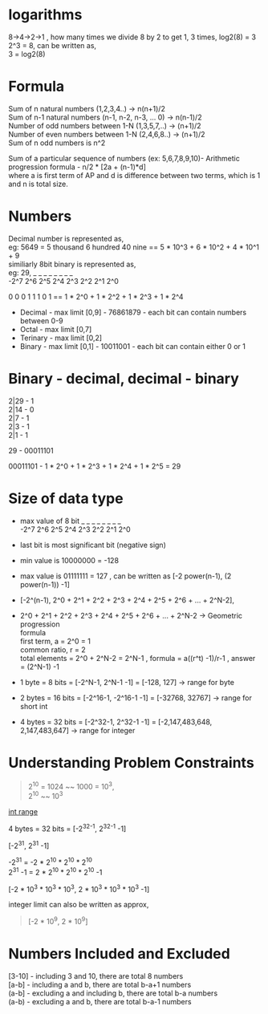 # logarithms  
 8->4->2->1 , how many times we divide 8 by 2 to get 1, 3 times, log2(8) = 3  
 2^3 = 8, can be written as,  
 3 = log2(8)  

# Formula  
Sum of n natural numbers (1,2,3,4..) -> n(n+1)/2   
Sum of n-1 natural numbers (n-1, n-2, n-3, ... 0) -> n(n-1)/2  
Number of odd numbers between 1-N (1,3,5,7,..) -> (n+1)/2  
Number of even numbers between 1-N (2,4,6,8..) -> (n+1)/2  
Sum of n odd numbers is n^2  

Sum of a particular sequence of numbers (ex: 5,6,7,8,9,10)- Arithmetic progression formula - n/2 * [2a + (n-1)*d]   
where a is first term of AP and d is difference between two terms, which is 1 and n is total size.

# Numbers  
Decimal number is represented as,   
eg: 5649 = 5 thousand 6 hundred 40 nine  == 5 * 10^3 + 6 * 10^2 + 4 * 10^1 + 9  
similiarly 8bit binary is represented as,  
eg: 29,   _    _    _    _    _    _    _    _    
-2^7  2^6  2^5  2^4  2^3  2^2  2^1  2^0
      
0 0 0 1 1 1 0 1 == 1 * 2^0 + 1 * 2^2 + 1 * 2^3 + 1 * 2^4  

- Decimal - max limit [0,9] - 76861879 - each bit can contain numbers between 0-9
- Octal - max limit [0,7]
- Terinary - max limit [0,2]
- Binary - max limit [0,1] - 10011001 - each bit can contain either 0 or 1  

# Binary - decimal, decimal - binary

2|29 - 1    
2|14 - 0    
2|7  - 1  
2|3  - 1  
2|1  - 1    

29 - 00011101  

00011101 - 1 * 2^0 + 1 * 2^3 + 1 * 2^4 + 1 * 2^5 = 29   

# Size of data type
- max value of 8 bit  _    _    _    _    _    _    _    _  
                    -2^7  2^6  2^5  2^4  2^3  2^2  2^1  2^0
- last bit is most
  significant bit (negative sign)
- min value is 10000000 = -128
- max value is 01111111 = 127 , can be written as [-2 power(n-1), (2 power(n-1)) -1]
- [-2^(n-1), 2^0 + 2^1 + 2^2 + 2^3 + 2^4 + 2^5 + 2^6 + ... + 2^N-2],    
- 2^0 + 2^1 + 2^2 + 2^3 + 2^4 + 2^5 + 2^6 + ... + 2^N-2 -> Geometric progression  
formula  
first term, a = 2^0 = 1  
common ratio, r = 2  
total elements = 2^0 + 2^N-2 = 2^N-1 , formula = a((r^t) -1)/r-1 , answer = (2^N-1) -1  

- 1 byte  = 8 bits  = [-2^N-1, 2^N-1 -1]    = [-128, 127] -> range for byte
- 2 bytes = 16 bits = [-2^16-1, -2^16-1 -1] = [-32768, 32767] -> range for short int  
- 4 bytes = 32 bits = [-2^32-1, 2^32-1 -1]  = [-2,147,483,648, 2,147,483,647] -> range for integer

# Understanding Problem Constraints

> 2<sup>10</sup> = 1024 ~~ 1000 = 10<sup>3</sup>,  
> 2<sup>10</sup> ~~ 10<sup>3</sup>  

<ins>int range</ins>  

4 bytes = 32 bits = [-2<sup>32-1</sup>, 2<sup>32-1</sup> -1]  

[-2<sup>31</sup>, 2<sup>31</sup> -1]

-2<sup>31</sup> = -2 * 2<sup>10</sup> * 2<sup>10</sup> * 2<sup>10</sup>  
2<sup>31</sup> -1 = 2 * 2<sup>10</sup> * 2<sup>10</sup> * 2<sup>10</sup> -1  

[-2 * 10<sup>3</sup> * 10<sup>3</sup> * 10<sup>3</sup>, 2 * 10<sup>3</sup> * 10<sup>3</sup> * 10<sup>3</sup> -1]   

integer limit can also be written as approx,   

> [-2 * 10<sup>9</sup>, 2 * 10<sup>9</sup>]  

# Numbers Included and Excluded
[3-10] - including 3 and 10, there are total 8 numbers  
[a-b]  - including a and b, there are total b-a+1 numbers  
(a-b]  - excluding a and including b, there are total b-a numbers  
(a-b)  - excluding a and b, there are total b-a-1 numbers
